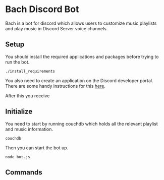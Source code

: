 # Bach Discord Bot

Bach is a bot for discord which allows users to customize music playlists and play music in Discord Server voice channels.

## Setup

You should install the required applications and packages before trying to
run the bot.

```
./install_requirements
```

You also need to create an application on the Discord developer portal. There are some handy instructions for this [here](https://github.com/reactiflux/discord-irc/wiki/Creating-a-discord-bot-&-getting-a-token).

After this you receive 

## Initialize

You need to start by running couchdb which holds all the relevant playlist and music information.

```
couchdb
```

Then you can start the bot up.

```
node bot.js
```

## Commands
